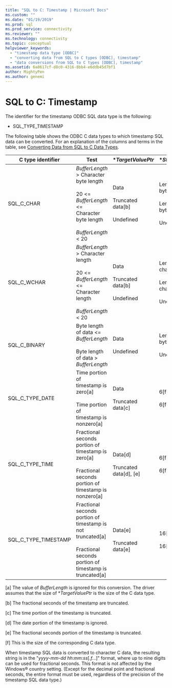 ```yaml
---
title: "SQL to C: Timestamp | Microsoft Docs"
ms.custom: ""
ms.date: "01/19/2019"
ms.prod: sql
ms.prod_service: connectivity
ms.reviewer: ""
ms.technology: connectivity
ms.topic: conceptual
helpviewer_keywords: 
  - "timestamp data type [ODBC]"
  - "converting data from SQL to C types [ODBC], timestamp"
  - "data conversions from SQL to C types [ODBC], timestamp"
ms.assetid: 6a0617cf-d8c0-4316-8bb4-e6ddb45d7bf1
author: MightyPen
ms.author: genemi
---
```

# SQL to C: Timestamp

The identifier for the timestamp ODBC SQL data type is the following:

- SQL_TYPE_TIMESTAMP  

The following table shows the ODBC C data types to which timestamp SQL data can be converted. For an explanation of the columns and terms in the table, see [Converting Data from SQL to C Data Types](../../../odbc/reference/appendixes/converting-data-from-sql-to-c-data-types.md).  

|C type identifier|Test|**TargetValuePtr*|**StrLen_or_IndPtr*|SQLSTATE|  
|-----------------------|----------|------------------------|----------------------------|--------------|  
|SQL_C_CHAR|*BufferLength* > Character byte length<br /><br /> 20 <= *BufferLength* <= Character byte length<br /><br /> *BufferLength* < 20|Data<br /><br /> Truncated data[b]<br /><br /> Undefined|Length of data in bytes<br /><br /> Length of data in bytes<br /><br /> Undefined|n/a<br /><br /> 01004<br /><br /> 22003|  
|SQL_C_WCHAR|*BufferLength* > Character length<br /><br /> 20 <= *BufferLength* <= Character length<br /><br /> *BufferLength* < 20|Data<br /><br /> Truncated data[b]<br /><br /> Undefined|Length of data in characters<br /><br /> Length of data in characters<br /><br /> Undefined|n/a<br /><br /> 01004<br /><br /> 22003|  
|SQL_C_BINARY|Byte length of data <= *BufferLength*<br /><br /> Byte length of data > *BufferLength*|Data<br /><br /> Undefined|Length of data in bytes<br /><br /> Undefined|n/a<br /><br /> 22003|  
|SQL_C_TYPE_DATE|Time portion of timestamp is zero[a]<br /><br /> Time portion of timestamp is nonzero[a]|Data<br /><br /> Truncated data[c]|6[f]<br /><br /> 6[f]|n/a<br /><br /> 01S07|  
|SQL_C_TYPE_TIME|Fractional seconds portion of timestamp is zero[a]<br /><br /> Fractional seconds portion of timestamp is nonzero[a]|Data[d]<br /><br /> Truncated data[d], [e]|6[f]<br /><br /> 6[f]|n/a<br /><br /> 01S07|  
|SQL_C_TYPE_TIMESTAMP|Fractional seconds portion of timestamp is not truncated[a]<br /><br /> Fractional seconds portion of timestamp is truncated[a]|Data[e]<br /><br /> Truncated data[e]|16[f]<br /><br /> 16[f]|n/a<br /><br /> 01S07|  

 [a]   The value of *BufferLength* is ignored for this conversion. The driver assumes that the size of **TargetValuePtr* is the size of the C data type.  
  
 [b]   The fractional seconds of the timestamp are truncated.  
  
 [c]   The time portion of the timestamp is truncated.  
  
 [d]   The date portion of the timestamp is ignored.  
  
 [e]   The fractional seconds portion of the timestamp is truncated.  
  
 [f]   This is the size of the corresponding C data type.  

When timestamp SQL data is converted to character C data, the resulting string is in the "*yyyy*-*mm*-*dd* *hh*:*mm*:*ss*[.*f...*]" format, where up to nine digits can be used for fractional seconds. This format is not affected by the Windows® country setting. (Except for the decimal point and fractional seconds, the entire format must be used, regardless of the precision of the timestamp SQL data type.)
